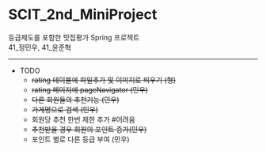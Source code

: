 # SCIT_2nd_MiniProject 
등급제도를 포함한 맛집평가 Spring 프로젝트\
41_정민우, 41_윤준혁

----------------------------------

* TODO
  - ~~rating 테이블에 파일추가 및 이미지로 띄우기 (형)~~
  - ~~rating 페이지에 pageNavigator (민우)~~
  - ~~다른 회원들의 추천기능 (민우)~~
  - ~~가게명으로 검색 (민우)~~
  - 회원당 추천 한번 제한 추가 #어려움
  - ~~추천받을 경우 회원의 포인트 증가(민우)~~
  - 포인트 별로 다른 등급 부여 (민우)
